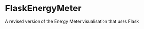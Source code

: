 FlaskEnergyMeter
================

A revised version of the Energy Meter visualisation that uses Flask
